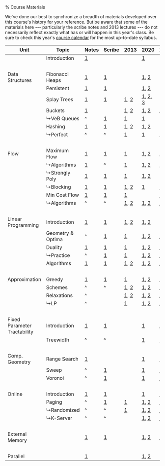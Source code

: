 % Course Materials

We've done our best to synchronize a breadth of materials developed over this course's history for your reference.
But be aware that some of the materials here --- particularly the scribe notes and 2013 lectures --- do not necessarily reflect exactly what has or will happen in this year's class.
Be sure to check this year's [course calendar](calendar.html) for the most up-to-date syllabus.

| Unit  | Topic  | Notes | Scribe | 2013 | 2020 | 2021 | 2022 |
|-------|--------|---|---|----|----|----|----|
| | Introduction | [1](notes/n00-intro.html) | | | [1](https://youtu.be/rnwf0dDGNCM)
|&nbsp;
| Data Structures | Fibonacci Heaps | [1](notes/n01-fibonacci.html) | [1](scribe/s1-fibheaps/s1-fibheaps.html) | | [1](https://youtu.be/rnwf0dDGNCM?t=879), [2](https://youtu.be/TB3Y308PCrA)
| | Persistent | [1](notes/n02-persistent.html) | [1](scribe/s2-persistent/s2-persistent.html) | | [1](https://youtu.be/TB3Y308PCrA?t=4159), [2](https://youtu.be/nofifCFuPiQ) | | [1](https://youtu.be/D9btHIAk4ac?t=34)
| | Splay Trees | [1](notes/n03-splay.html) | [1](scribe/s3-splay/s3-splay.html) | [1](https://youtu.be/QnPl_Y6EqMo), [2](https://youtu.be/rn3xjYpJWi0) | [1](https://youtu.be/nofifCFuPiQ?t=4385), [2](https://youtu.be/-Z_mIvOzNgY), [3](https://youtu.be/sgROIyXWjYc) | | [1](https://youtu.be/56AGGEkdA2g), [2](https://youtu.be/HCQJfTyMwi8)
| | Buckets | [1](notes/n04-bucket.html) | | [1](https://youtu.be/rn3xjYpJWi0?t=1572), [2](https://youtu.be/z8DD-ikAjzM) | [1](https://youtu.be/sgROIyXWjYc?t=1491), [2](https://youtu.be/ggJyeJvsdM0) | [1](https://youtu.be/8tnSp1ePu1Y) | [1](https://youtu.be/HCQJfTyMwi8?t=1371)
| | ↳VeB Queues | ^ | [1](scribe/s4-veb/s4-veb.html) | [1](https://youtu.be/z8DD-ikAjzM?t=2640) | [1](https://youtu.be/ggJyeJvsdM0?t=923) | | [1](https://youtu.be/4B3Y-NfBgW0?t=263)
| | Hashing | [1](notes/n05-hashing.html) | [1](scribe/s5-hashing/s5-hashing.html) | [1](https://youtu.be/z8DD-ikAjzM?t=4191), [2](https://youtu.be/N0COwN14gt0) | [1](https://youtu.be/ggJyeJvsdM0?t=3055), [2](https://youtu.be/JuLkOrGMnes?t=499)| | [1](https://youtu.be/4B3Y-NfBgW0?t=2748), [2](https://youtu.be/MrL1NbUodsw?t=549)
| | ↳Perfect | ^ | ^ | [1](https://youtu.be/N0COwN14gt0?t=3231) | [1](https://youtu.be/JuLkOrGMnes?t=2119) | [1](https://youtu.be/8SNNFjxKEJg?t=502) | [1](https://youtu.be/MrL1NbUodsw?t=1699)
|&nbsp;
| Flow | Maximum Flow | [1](notes/n06-flow.html) | [1](scribe/s6-maxflow/s6-maxflow.html) | [1](https://youtu.be/i0q-Irlf4y4) | [1](https://youtu.be/JuLkOrGMnes?t=4313), [2](https://youtu.be/A6QfAuafxq8) | [1](https://youtu.be/8SNNFjxKEJg?t=3088), [2](https://youtu.be/L3uhqXpo1t0) | [1](https://youtu.be/MrL1NbUodsw?t=3884)
| | ↳Algorithms | [1](notes/n07-flow_computation.html) | ^ | [1](https://youtu.be/7QPI3kBIKv4) | [1](https://youtu.be/A6QfAuafxq8?t=3979), [2](https://youtu.be/APt4sUNXET4) | [1](https://youtu.be/L3uhqXpo1t0?t=2149) | [1](https://youtu.be/J0qMsPcXh08)
| | ↳Strongly Poly | [1](notes/n08-advanced_flow_algorithms.html) | [1](scribe/s7-blockingFlows/unit-capacity.html) | [1](https://youtu.be/5PR0ExrHO-Q) | [1](https://youtu.be/APt4sUNXET4?t=3455), [2](https://youtu.be/EYFgMSnLMaE?t=37) | | [1](https://youtu.be/J0qMsPcXh08?t=3803), [2](https://youtu.be/_7Yf8OzSnHI)
| | ↳Blocking | [1](notes/n09-blocking_flows.html) | [1](scribe/s7-blockingFlows/scribe7.html) | [1](https://youtu.be/5PR0ExrHO-Q?t=1964), [2](https://youtu.be/UdtwpgjfR3g) | [1](https://youtu.be/EYFgMSnLMaE?t=2098) | [1](https://youtu.be/1WBdUyDm30A) | [1](https://youtu.be/_7Yf8OzSnHI?t=1378), [2](https://youtu.be/DRZuoNzAVUU)
| | Min Cost Flow | [1](notes/n10-mincostflow.html) | [1](scribe/s10-minCostFlowAlg/s10-minCostFlowAlg.html) | [1](https://youtu.be/UdtwpgjfR3g?t=1656) | | [1](https://youtu.be/Fi_AiRKWoUI) | [1](https://youtu.be/DRZuoNzAVUU?t=2980)
| | ↳Algorithms | ^ | ^ | [1](https://youtu.be/7qJV683OsBQ), [2](https://youtu.be/IOQApuleqvg) | [1](https://youtu.be/GfF9h_Ebwjk), [2](https://youtu.be/4HScb6vQmVA) | [1](https://youtu.be/W-C8qtkUJZY)
|&nbsp;
| Linear Programming | Introduction | [1](notes/n11-lp.html) | [1](scribe/s11-lp/s11-lp.html) | [1](https://youtu.be/IOQApuleqvg?t=1501), [2](https://youtu.be/vpX0TSAcdJY) | [1](https://youtu.be/4HScb6vQmVA?t=3265), [2](https://youtu.be/ylC7-x_CeC4)
| | Geometry & Optima | ^ | [1](scribe/s11-lp/s11-optima.html) | [1](https://youtu.be/vpX0TSAcdJY?t=973) | [1](https://youtu.be/ylC7-x_CeC4?t=3284), [2](https://youtu.be/SbCHwmyr2kg?t=85) | [1](https://youtu.be/epoEI_NrklE?t=450)
| | Duality | [1](notes/n12-duality.html) | [1](scribe/s12-duality/s12-duality.html) | [1](https://youtu.be/ooxbRb5oJow) | [1](https://youtu.be/SbCHwmyr2kg?t=2180s), [2](https://youtu.be/x10qdVnMCjE?t=26) | [1](https://youtu.be/epoEI_NrklE?t=3530),[2](https://youtu.be/AljrKkaQSyA),[3](https://youtu.be/96gDpxJkJtc)
| | ↳Practice | ^ | [1](scribe/s12-duality/s12-slackness.html) | [1](https://youtu.be/vdO4zQSEnok) | [1](https://youtu.be/x10qdVnMCjE?t=4214), [2](https://youtu.be/ddCzTQewqs0) | [1](https://youtu.be/96gDpxJkJtc?t=1361), [2](https://youtu.be/rEVcJJoRhHc?t=19)
| | Algorithms | [1](notes/n14-LP_algorithms.html) | [1](scribe/s14-lpAlgorithms/s14-lpAlgorithms.html) | [1](https://youtu.be/x8rYyQjEMMs), [2](https://youtu.be/78sNnf3pOYs) | [1](https://youtu.be/PJJd3dnC0cw), [2](https://youtu.be/UZ1ynC9WOqw) | [1](https://youtu.be/rEVcJJoRhHc?t=1206),[2](https://youtu.be/4rdxL-uVz6k),[3](https://youtu.be/2-XE19FHYYA?t=23)
|&nbsp;
| Approximation | Greedy | [1](notes/n20-approx.html) | [1](scribe/s20-ApproxNP/s20-ApproxNP.html) | [1](https://youtu.be/8q341p6TjV0) | [1](https://youtu.be/qv1cprn-Hiw), [2](https://youtu.be/RNhKd9n0o88) | [1](https://youtu.be/2-XE19FHYYA?t=1714), [2](https://youtu.be/HFLAKlmkXMQ)
| | Schemes | ^ | ^ | [1](https://youtu.be/ST8CDZNTFb8), [2](https://youtu.be/fA4NXw-QUec) | [1](https://youtu.be/RNhKd9n0o88?t=1405), [2](https://youtu.be/BG17J83G7X8) | [1](https://youtu.be/HFLAKlmkXMQ?t=3977), [2](https://youtu.be/tTr_aMrksfk?t=1)
| | Relaxations | ^ | | [1](https://youtu.be/fA4NXw-QUec?t=1635), [2](https://youtu.be/NJ6HG6wX8YI) | [1](https://youtu.be/BG17J83G7X8?t=2712), [2](https://youtu.be/xujuHezGz7I) | [1](https://youtu.be/CzAjJgtiJKc)
| | ↳LP | ^ | | [1](https://youtu.be/NJ6HG6wX8YI?t=343) | [1](https://youtu.be/xujuHezGz7I?t=2097), [2](https://youtu.be/3LeoTYqhddI) | [1](https://youtu.be/CzAjJgtiJKc?t=4210),[2](https://youtu.be/t7Oyu-e_x7I),[3](https://youtu.be/rtv3bQ6KoUQ)
|&nbsp;
| Fixed Parameter Tractability | Introduction | [1](notes/n22-fixedparam.html) | [1](scribe/s21-fixedParamNP/s21-fixedParamNP.html) | | [1](https://youtu.be/3LeoTYqhddI?t=3194) | [1](https://youtu.be/rtv3bQ6KoUQ?t=2899)
| | Treewidth | ^ | ^ | | [1](https://youtu.be/3LeoTYqhddI?t=4359) | [1](https://youtu.be/rtv3bQ6KoUQ?t=4154), [2](https://youtu.be/O8bYwi731L8)
|&nbsp;
| Comp. Geometry | Range Search | [1](notes/n27-geometry.html) | | | [1](https://youtu.be/0IwWyxswBgw?t=10) | [1](https://youtu.be/O8bYwi731L8?t=1653)
| | Sweep | ^ | [1](scribe/s27-sweepline/s27-sweepline.html) | | [1](https://youtu.be/0IwWyxswBgw?t=3216) | [1](https://youtu.be/O8bYwi731L8?t=4137)
| | Voronoi | ^ | [1](scribe/s28-voronoi/s28-voronoi.html) | | [1](https://youtu.be/nC9qRtel7_E) | [1](https://youtu.be/cDHYDD_m69o), [2](https://youtu.be/1J4717ike0Q)
|&nbsp;
| Online | Introduction | [1](notes/n25-online.html) | [1](scribe/s25-online/s25-online.html) | | [1](https://youtu.be/s_mdr99RsLc) | [1](https://youtu.be/1J4717ike0Q?t=1398), [2](https://youtu.be/BIIpQUotbno)
| | Paging | ^ | [1](scribe/s24-paging/s24-paging.html) | [1](https://youtu.be/IyWOjd-oZ4o) | [1](https://youtu.be/s_mdr99RsLc?t=3561), [2](https://youtu.be/Q4iFFSVOlnQ) | [1](https://youtu.be/BIIpQUotbno?t=625)
| | ↳Randomized | ^ | ^ | [1](https://youtu.be/IyWOjd-oZ4o?t=1818) | [1](https://youtu.be/Q4iFFSVOlnQ?t=1658), [2](https://youtu.be/9SLQ8QCj-WA) | [1](https://youtu.be/BIIpQUotbno?t=3519), [2](https://youtu.be/r1i0kOFpmSM)
| | ↳K-Server | ^ | ^ | | [1](https://youtu.be/9SLQ8QCj-WA?t=3348), [2](https://youtu.be/LSPRCN-9lEU) | [1](https://youtu.be/r1i0kOFpmSM?t=4094), [2](https://youtu.be/EJEezh94jCY)
|&nbsp;
| External Memory | | [1](notes/n28-external.html) | [1](scribe/other/lect_31.html) | | [1](https://youtu.be/LSPRCN-9lEU?t=3743), [2](https://youtu.be/VI5ma9Y4to8) | [1](https://youtu.be/EJEezh94jCY?t=2288), [2](https://youtu.be/MmynaxvkgVU)
|&nbsp;
| Parallel | | [1](notes/n32-parallel.html) | | | [1](https://youtu.be/VlJWpUG0InU), [2](https://youtu.be/ISZRE5qt_Kc)
